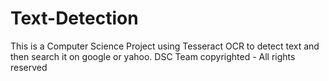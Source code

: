 # Text-Detection
This is a Computer Science Project using Tesseract OCR to detect text and then search it on google or yahoo.
DSC Team copyrighted - All rights reserved
